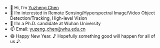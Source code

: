 - 👋 Hi, I’m [Yuzheng Chen](https://yzcu.github.io/) 
- 👀 I’m interested in Remote Sensing/Hyperspectral Image/Video Object Detection/Tracking, High-level Vision
- 💞️ I’m a Ph.D. candidate at Wuhan University
- 📫 Email: yuzeng_chen@whu.edu.cn
- 😄 Happy New Year.  ♪ Hopefully something good will happen for all of us ♪. 

<!---
YZCU/YZCU is a ✨ special ✨ repository because its `README.md` (this file) appears on your GitHub profile.
You can click the Preview link to take a look at your changes.
--->
